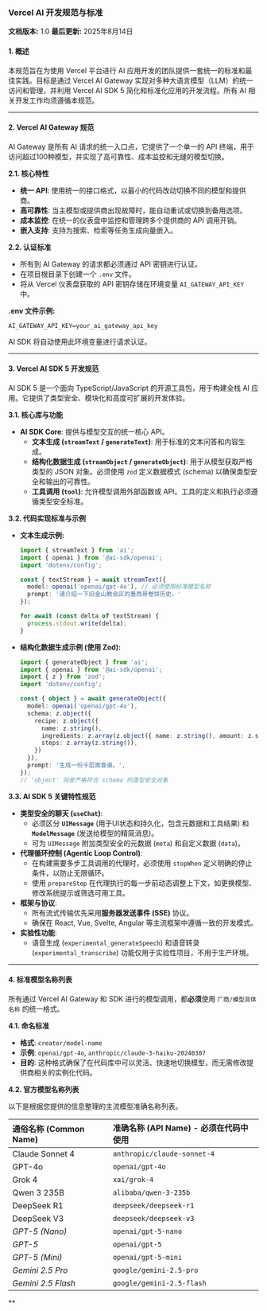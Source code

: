 ### **Vercel AI 开发规范与标准**

**文档版本:** 1.0
**最后更新:** 2025年8月14日

#### **1. 概述**

本规范旨在为使用 Vercel 平台进行 AI 应用开发的团队提供一套统一的标准和最佳实践。目标是通过 Vercel AI Gateway 实现对多种大语言模型（LLM）的统一访问和管理，并利用 Vercel AI SDK 5 简化和标准化应用的开发流程。所有 AI 相关开发工作均须遵循本规范。

---

#### **2. Vercel AI Gateway 规范**

AI Gateway 是所有 AI 请求的统一入口点，它提供了一个单一的 API 终端，用于访问超过100种模型，并实现了高可靠性、成本监控和无缝的模型切换。

**2.1. 核心特性**

* **统一 API**: 使用统一的接口格式，以最小的代码改动切换不同的模型和提供商。
* **高可靠性**: 当主模型或提供商出现故障时，能自动重试或切换到备用选项。
* **成本监控**: 在统一的仪表盘中监控和管理跨多个提供商的 API 调用开销。
* **嵌入支持**: 支持为搜索、检索等任务生成向量嵌入。

**2.2. 认证标准**

* 所有到 AI Gateway 的请求都必须通过 API 密钥进行认证。
* 在项目根目录下创建一个 `.env` 文件。
* 将从 Vercel 仪表盘获取的 API 密钥存储在环境变量 `AI_GATEWAY_API_KEY` 中。

**.env 文件示例:**

```
AI_GATEWAY_API_KEY=your_ai_gateway_api_key
```

AI SDK 将自动使用此环境变量进行请求认证。

---

#### **3. Vercel AI SDK 5 开发规范**

AI SDK 5 是一个面向 TypeScript/JavaScript 的开源工具包，用于构建全栈 AI 应用。它提供了类型安全、模块化和高度可扩展的开发体验。

**3.1. 核心库与功能**

* **AI SDK Core**: 提供与模型交互的统一核心 API。
  * **文本生成 (`streamText` / `generateText`)**: 用于标准的文本问答和内容生成。
  * **结构化数据生成 (`streamObject` / `generateObject`)**: 用于从模型获取严格类型的 JSON 对象。必须使用 `zod` 定义数据模式 (schema) 以确保类型安全和输出的可靠性。
  * **工具调用 (`tool`)**: 允许模型调用外部函数或 API。工具的定义和执行必须遵循类型安全标准。

**3.2. 代码实现标准与示例**

* **文本生成示例:**
  
  ```typescript
  import { streamText } from 'ai';
  import { openai } from '@ai-sdk/openai';
  import 'dotenv/config';
  
  const { textStream } = await streamText({
    model: openai('openai/gpt-4o'), // 必须使用标准模型名称
    prompt: '请介绍一下旧金山教会区的墨西哥卷饼历史。'
  });
  
  for await (const delta of textStream) {
    process.stdout.write(delta);
  }
  ```

* **结构化数据生成示例 (使用 Zod):**
  
  ```typescript
  import { generateObject } from 'ai';
  import { openai } from '@ai-sdk/openai';
  import { z } from 'zod';
  import 'dotenv/config';
  
  const { object } = await generateObject({
    model: openai('openai/gpt-4o'),
    schema: z.object({
      recipe: z.object({
        name: z.string(),
        ingredients: z.array(z.object({ name: z.string(), amount: z.string() })),
        steps: z.array(z.string()),
      })
    }),
    prompt: '生成一份千层面食谱。',
  });
  // 'object' 将是严格符合 schema 的类型安全对象
  ```

**3.3. AI SDK 5 关键特性规范**

* **类型安全的聊天 (`useChat`)**:
  * 必须区分 **`UIMessage`** (用于UI状态和持久化，包含元数据和工具结果) 和 **`ModelMessage`** (发送给模型的精简消息)。
  * 可为 `UIMessage` 附加类型安全的元数据 (`meta`) 和自定义数据 (`data`)。
* **代理循环控制 (Agentic Loop Control)**:
  * 在构建需要多步工具调用的代理时，必须使用 `stopWhen` 定义明确的停止条件，以防止无限循环。
  * 使用 `prepareStep` 在代理执行的每一步前动态调整上下文，如更换模型、修改系统提示或筛选可用工具。
* **框架与协议**:
  * 所有流式传输优先采用**服务器发送事件 (SSE)** 协议。
  * 确保在 React, Vue, Svelte, Angular 等主流框架中遵循一致的开发模式。
* **实验性功能**:
  * 语音生成 (`experimental_generateSpeech`) 和语音转录 (`experimental_transcribe`) 功能仅用于实验性项目，不用于生产环境。

---

#### **4. 标准模型名称列表**

所有通过 Vercel AI Gateway 和 SDK 进行的模型调用，都**必须**使用 `厂商/模型具体名称` 的统一格式。

**4.1. 命名标准**

* **格式**: `creator/model-name`
* **示例**: `openai/gpt-4o`, `anthropic/claude-3-haiku-20240307`
* **目的**: 这种格式确保了在代码库中可以灵活、快速地切换模型，而无需修改提供商相关的实例化代码。

**4.2. 官方模型名称列表**

以下是根据您提供的信息整理的主流模型准确名称列表。

| 通俗名称 (Common Name) | 准确名称 (API Name) - **必须在代码中使用** |
|:------------------ |:------------------------------ |
| Claude Sonnet 4    | `anthropic/claude-sonnet-4`    |
| GPT-4o             | `openai/gpt-4o`                |
| Grok 4             | `xai/grok-4`                   |
| Qwen 3 235B        | `alibaba/qwen-3-235b`          |
| DeepSeek R1        | `deepseek/deepseek-r1`         |
| DeepSeek V3        | `deepseek/deepseek-v3`         |
| *GPT-5 (Nano)*     | `openai/gpt-5-nano`            |
| *GPT-5*            | `openai/gpt-5`                 |
| *GPT-5 (Mini)*     | `openai/gpt-5-mini`            |
| *Gemini 2.5 Pro*   | `google/gemini-2.5-pro`        |
| *Gemini 2.5 Flash* | `google/gemini-2.5-flash`      |

**
